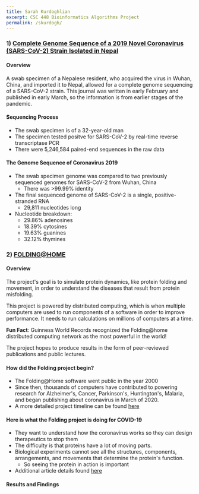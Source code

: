 ```yaml
---
title: Sarah Kurdoghlian
excerpt: CSC 448 Bioinformatics Algorithms Project
permalink: /skurdogh/
---
```


### 1) [Complete Genome Sequence of a 2019 Novel Coronavirus (SARS-CoV-2) Strain Isolated in Nepal](https://mra.asm.org/content/9/11/e00169-20)
#### **Overview**
A swab specimen of a Nepalese resident, who acquired the virus in Wuhan, China, and imported it to Nepal, allowed for a complete genome sequencing of a SARS-CoV-2 strain. This journal was written in early February and published in early March, so the information is from earlier stages of the pandemic.
#### **Sequencing Process**
- The swab specimen is of a 32-year-old man
- The specimen tested positve for SARS-CoV-2 by real-time reverse transcriptase PCR
- There were 5,246,584 paired-end sequences in the raw data

#### **The Genome Sequence of Coronavirus 2019**
- The swab specimen genome was compared to two previously sequenced genomes for SARS-CoV-2 from Wuhan, China
  - There was >99.99% identity
- The final sequenced genome of SARS-CoV-2 is a single, positive-stranded RNA 
  - 29,811 nucleotides long
- Nucleotide breakdown:
  - 29.86% adenosines
  - 18.39% cytosines
  - 19.63% guanines
  - 32.12% thymines

### 2) [FOLDING@HOME](https://foldingathome.org/)
#### **Overview**
The project's goal is to simulate protein dynamics, like protein folding and movement, in order to understand the diseases that result from protein misfolding. 

This project is powered by distributed computing, which is when multiple computers are used to run components of a software in order to improve performance. It needs to run calculations on millions of computers at a time.

**Fun Fact**: Guinness World Records recognized the Folding@home distributed computing network as the most powerful in the world!

The project hopes to produce results in the form of peer-reviewed publications and public lectures.

#### **How did the Folding project begin?**
- The Folding@Home software went public in the year 2000
- Since then, thousands of computers have contributed to powering research for Alzheimer's, Cancer, Parkinson's, Huntington's, Malaria, and began publishing about coronavirus in March of 2020.
- A more detailed project timeline can be found [here](https://foldingathome.org/project-timeline/)

#### **Here is what the Folding project is doing for COVID-19**
- They want to understand how the coronavirus works so they can design therapeutics to stop them
- The difficulty is that proteins have a lot of moving parts. 
- Biological experiments cannot see all the structures, components, arrangements, and movements that determine the protein's function.
  - So seeing the protein in action is important
- Additional article details found [here](https://foldingathome.org/2020/03/15/coronavirus-what-were-doing-and-how-you-can-help-in-simple-terms/)

#### **Results and Findings**

